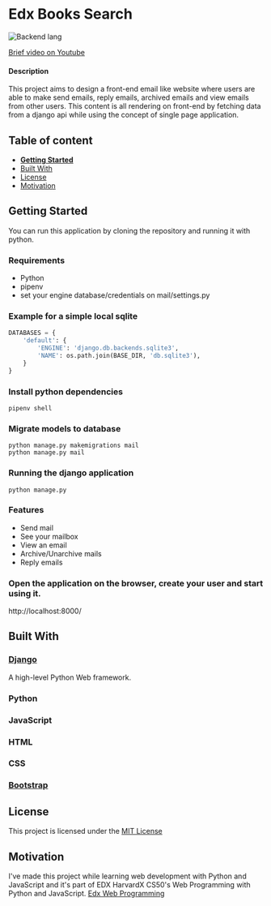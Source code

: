 

# Edx Books Search 

![Backend lang](https://img.shields.io/badge/python-3.6-green)



[Brief video on Youtube](https://www.youtube.com/watch?v=MOAbCYLDWY8&t=26s "video")

#### Description
This project aims to design a front-end email like website where users are able to make send emails, reply emails, archived emails and view emails from other users. This content is all rendering on front-end by fetching data from a django api while using the concept of single page application.


## Table of content

- [**Getting Started**](#getting-started)
- [Built With](#built-with)
- [License](#license)
- [Motivation](#motivation)

## Getting Started
You can run this application by cloning the repository and running it with python.

### Requirements
- Python
- pipenv
- set your engine database/credentials on mail/settings.py

### Example for a simple local sqlite
```python
DATABASES = {
    'default': {
        'ENGINE': 'django.db.backends.sqlite3',
        'NAME': os.path.join(BASE_DIR, 'db.sqlite3'),
    }
}
```

### Install python dependencies
```console
pipenv shell
```

### Migrate models to database
```console
python manage.py makemigrations mail
python manage.py mail
```

### Running the django application

```console
python manage.py
```

### Features
- Send mail
- See your mailbox
- View an email
- Archive/Unarchive mails
- Reply emails

### Open the application on the browser, create your user and start using it.
http://localhost:8000/

## Built With

### [Django](https://www.djangoproject.com/ "Django")
A high-level Python Web framework.
### Python
### JavaScript
### HTML
### CSS
### [Bootstrap](https://getbootstrap.com/ "Bootstrap")

## License

This project is licensed under the [MIT License](https://github.com/antfons/edx-mail/blob/master/LICENSE)


## Motivation
I've made this project while learning web development with Python and JavaScript and it's part of EDX HarvardX CS50's Web Programming with Python and JavaScript. [Edx Web Programming](https://courses.edx.org/courses/course-v1:HarvardX+CS50W+Web/course/ "Edx Web Programming")
